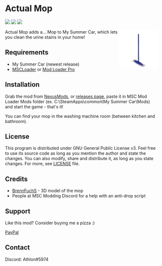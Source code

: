# Actual Mop

[![](https://img.shields.io/github/downloads/Athlon007/ActualMop/total?style=for-the-badge)](https://github.com/Athlon007/ActualMop/releases)
[![](https://img.shields.io/github/v/release/Athlon007/ActualMop?include_prereleases&label=Development&style=for-the-badge)](https://github.com/Athlon007/ActualMop/releases)
[![](https://img.shields.io/github/license/Athlon007/ActualMop?style=for-the-badge)](LICENSE.md)

<img align="right" src="Media/images/icon_transparent.png" alt="icon" width=128 />

Actual Mop adds a... Mop to My Summer Car, which lets you clean the urine stains in your home!

## Requirements

- My Summer Car (newest release)
- [MSCLoader](https://www.nexusmods.com/mysummercar/mods/147) or [Mod Loader Pro](https://www.nexusmods.com/mysummercar/mods/677)

## Installation

Grab the mod from [NexusMods](https://www.nexusmods.com/mysummercar/mods/163), or [releases page](https://github.com/Athlon007/ActualMop/releases), paste it in MSC Mod Loader Mods folder (ex. C:\SteamApps\common\My Summer Car\Mods) and start the game - that's it!

You can find your mop in the washing machine room (between kitchen and bathroom).

## License

This program is distributed under GNU General Public License v3. Feel free to use its source code as long as you mention the author and state the changes. You can also modify, share and distribute it, as long as you state changes. For more, see [LICENSE](LICENSE.md) file.

## Credits

- [BrennFuchS](https://www.racedepartment.com/downloads/authors/brennfuchs-yt.257537/) - 3D model of the mop
- People at MSC Modding Discord for a help with an anti-drop script

## Support

Like this mod? Consider buying me a pizza :)

[PayPal](https://www.paypal.me/figurakonrad)

## Contact

Discord: Athlon#5974
